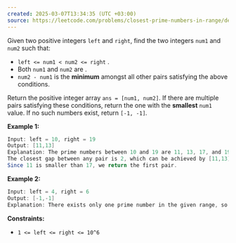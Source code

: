 ```yaml
---
created: 2025-03-07T13:34:35 (UTC +03:00)
source: https://leetcode.com/problems/closest-prime-numbers-in-range/description/?envType=daily-question&envId=2025-03-07
---
```

Given two positive integers `left` and `right`, find the two integers `num1` and `num2` such that:

-   `left <= num1 < num2 <= right` .
-   Both `num1` and `num2` are .
-   `num2 - num1` is the **minimum** amongst all other pairs satisfying the above conditions.

Return the positive integer array `ans = [num1, num2]`. If there are multiple pairs satisfying these conditions, return the one with the **smallest** `num1` value. If no such numbers exist, return `[-1, -1]`_._


**Example 1:**

``` Java
Input: left = 10, right = 19
Output: [11,13]
Explanation: The prime numbers between 10 and 19 are 11, 13, 17, and 19.
The closest gap between any pair is 2, which can be achieved by [11,13] or [17,19].
Since 11 is smaller than 17, we return the first pair.
```


**Example 2:**

``` Java
Input: left = 4, right = 6
Output: [-1,-1]
Explanation: There exists only one prime number in the given range, so the conditions cannot be satisfied.
```


**Constraints:**

-   `1 <= left <= right <= 10^6`
